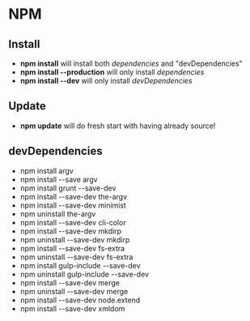 NPM
============================

Install
---------
- **npm install** will install both *dependencies* and "devDependencies"
- **npm install --production** will only install *dependencies*
- **npm install --dev** will only install *devDependencies*

Update
--------
- **npm update** will do fresh start with having already source!

devDependencies
---------
- npm install argv
- npm install --save argv
- npm install grunt --save-dev
- npm install --save-dev the-argv
- npm install --save-dev minimist
- npm uninstall the-argv
- npm install --save-dev cli-color
- npm install --save-dev mkdirp
- npm uninstall --save-dev mkdirp
- npm install --save-dev fs-extra
- npm uninstall --save-dev fs-extra
- npm install gulp-include --save-dev
- npm uninstall gulp-include --save-dev
- npm install --save-dev merge
- npm uninstall --save-dev merge
- npm install --save-dev node.extend
- npm install --save-dev xmldom
